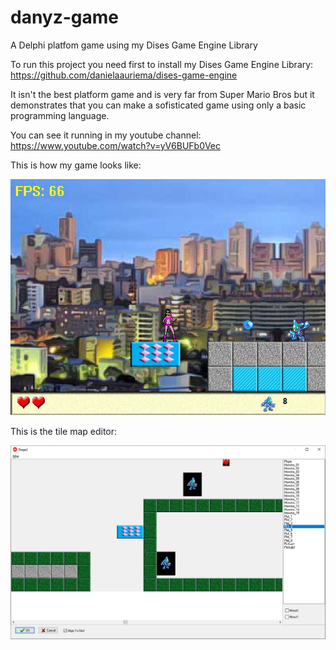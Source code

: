 # danyz-game
A Delphi platfom game using my Dises Game Engine Library

To run this project you need first to install my Dises Game Engine Library: https://github.com/danielaauriema/dises-game-engine


It isn't the best platform game and is very far from Super Mario Bros but it demonstrates that you can make a sofisticated game using only a basic programming language.



You can see it running in my youtube channel: https://www.youtube.com/watch?v=yV6BUFb0Vec

This is how my game looks like:

![Stage 1](https://github.com/danielaauriema/danyz-game/blob/main/sample/GameStage1.png?raw=true)

This is the tile map editor:

![Tile Map Editor](https://github.com/danielaauriema/danyz-game/blob/main/sample/TileMapEditor.png?raw=true)

